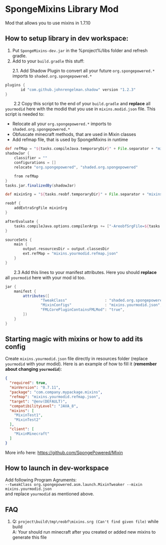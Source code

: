 # SpongeMixins Library Mod
Mod that allows you to use mixins in 1.7.10

## How to setup library in dev workspace:
1. Put `SpongeMixins-dev.jar` in the %project%/libs folder and refresh gradle.
2. Add to your `build.gradle` this stuff:<p>
2.1. Add Shadow Plugin to convert all your future `org.spongepowered.*` imports to `shaded.org.spongepowered.*`

```groovy
plugins {
       id "com.github.johnrengelman.shadow" version "1.2.3"
}
```

&emsp;&emsp;2.2 Copy this script to the end of your `build.gradle` and **replace** all `yourmodid` here with the modid that you use in `mixins.modid.json` file.
This script is needed to: 
* Relocate all your `org.spongepowered.*` imports to `shaded.org.spongepowered.*`
* Obfuscate minecraft methods, that are used in Mixin classes
* Add refmap file, that is used by SpongeMixins in runtime


```groovy
def refMap = "${tasks.compileJava.temporaryDir}" + File.separator + "mixins.yourmodid.refmap.json"
shadowJar {
    classifier = ""
    configurations = []
    relocate "org.spongepowered", "shaded.org.spongepowered"

    from refMap
}
tasks.jar.finalizedBy(shadowJar)

def mixinSrg = "${tasks.reobf.temporaryDir}" + File.separator + "mixins.srg"

reobf {
    addExtraSrgFile mixinSrg
}

afterEvaluate {
    tasks.compileJava.options.compilerArgs += ["-AreobfSrgFile=${tasks.reobf.srg}", "-AoutSrgFile=${mixinSrg}", "-AoutRefMapFile=${refMap}"]
}

sourceSets {
    main {
        output.resourcesDir = output.classesDir
        ext.refMap = "mixins.yourmodid.refmap.json"
    }
}
```

&emsp;&emsp;2.3 Add this lines to your manifest attributes. Here you should **replace** all `yourmodid` here with your mod id too.
```groovy
jar {
    manifest {
        attributes([
                "TweakClass"                 : "shaded.org.spongepowered.asm.launch.MixinTweaker",
                "MixinConfigs"               : "mixins.yourmodid.json",
                "FMLCorePluginContainsFMLMod": "true",
        ])
    }
}
```

## Starting magic with mixins or how to add its config
Create `mixins.yourmodid.json` file directly in resources folder (replace `yourmodid` with your modid). 
Here is an example of how to fill it (**remember about changing `yourmodid`**): 
```json
{
  "required": true,
  "minVersion": "0.7.11",
  "package": "com.company.mypackage.mixins",
  "refmap": "mixins.yourmodid.refmap.json",
  "target": "@env(DEFAULT)",
  "compatibilityLevel": "JAVA_8",
  "mixins": [
    "MixinTest1",
    "MixinTest2"
  ],
  "client": [
    "MixinMinecraft"
  ]
}
```
More info here: https://github.com/SpongePowered/Mixin

## How to launch in dev-workspace

Add following Program Agruments:<br> `--tweakClass org.spongepowered.asm.launch.MixinTweaker --mixin mixins.yourmodid.json`<br> and replace `yourmodid` as mentioned above.

## FAQ
1. Q: `project\build\tmp\reobf\mixins.srg (Can't find given file)` while build<br>
A: Your should run minecraft after you created or added new mixins to generate this file
